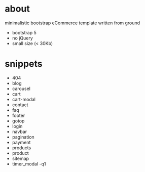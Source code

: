 # about
minimalistic bootstrap eCommerce template written from ground
- bootstrap 5
- no jQuery
- small size (< 30Kb)

# snippets
- 404
- blog
- carousel
- cart
- cart-modal
- contact
- faq
- footer
- gotop
- login
- navbar
- pagination
- payment
- products
- product 
- sitemap
- timer_modal
-q1